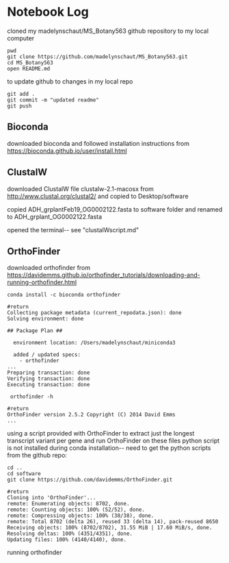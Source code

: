 # Notebook Log

cloned my madelynschaut/MS_Botany563 github repository to my local computer
```
pwd
git clone https://github.com/madelynschaut/MS_Botany563.git
cd MS_Botany563
open README.md
```

to update github to changes in my local repo
```
git add .
git commit -m "updated readme"
git push
```

## Bioconda
downloaded bioconda and followed installation instructions from https://bioconda.github.io/user/install.html


## ClustalW
downloaded ClustalW file clustalw-2.1-macosx from http://www.clustal.org/clustal2/ and copied to Desktop/software

copied ADH_grplantFeb19_OG0002122.fasta to software folder and renamed to ADH_grplant_OG0002122.fasta

opened the terminal-- see "clustalWscript.md"


## OrthoFinder
downloaded orthofinder from https://davidemms.github.io/orthofinder_tutorials/downloading-and-running-orthofinder.html
```
conda install -c bioconda orthofinder

#return
Collecting package metadata (current_repodata.json): done
Solving environment: done

## Package Plan ##

  environment location: /Users/madelynschaut/miniconda3

  added / updated specs:
    - orthofinder
...
Preparing transaction: done
Verifying transaction: done
Executing transaction: done

 orthofinder -h

#return
OrthoFinder version 2.5.2 Copyright (C) 2014 David Emms
...
```

using a script provided with OrthoFinder to extract just the longest transcript variant per gene and run OrthoFinder on these files
python script is not installed during conda installation-- need to get the python scripts from the github repo:
```
cd ..
cd software
git clone https://github.com/davidemms/OrthoFinder.git

#return
Cloning into 'OrthoFinder'...
remote: Enumerating objects: 8702, done.
remote: Counting objects: 100% (52/52), done.
remote: Compressing objects: 100% (38/38), done.
remote: Total 8702 (delta 26), reused 33 (delta 14), pack-reused 8650
Receiving objects: 100% (8702/8702), 31.55 MiB | 17.60 MiB/s, done.
Resolving deltas: 100% (4351/4351), done.
Updating files: 100% (4140/4140), done.
```

running orthofinder
```








